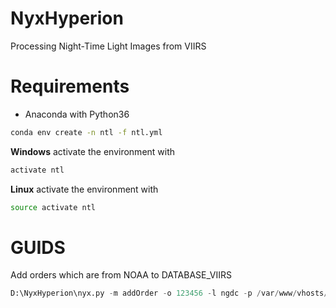 # NyxHyperion
Processing Night-Time Light Images from VIIRS

# Requirements
* Anaconda with Python36
```bash
conda env create -n ntl -f ntl.yml
```
__Windows__ activate the environment with
```bash
activate ntl
```
__Linux__ activate the environment with
```bash
source activate ntl
```
# GUIDS
Add orders which are from NOAA to DATABASE_VIIRS 
```python
D:\NyxHyperion\nyx.py -m addOrder -o 123456 -l ngdc -p /var/www/vhosts/geoinsight.xyz/noaa.geoinsight.xyz/NOAA
```
